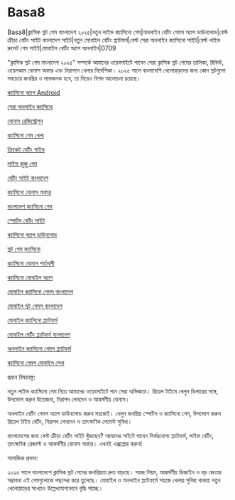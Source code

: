 # Basa8

Basa8|ক্লাসিক স্লট গেম বাংলাদেশ ২০২৫|নতুন লাইভ ক্যাসিনো গেম|অনলাইন বেটিং গেমস অ্যাপ ডাউনলোড|বেস্ট ক্রীড়া বেটিং সাইট বাংলাদেশ সাইট|নতুন মোবাইল বেটিং প্ল্যাটফর্ম|বেস্ট সেরা অনলাইন ক্যাসিনো সাইট|বেস্ট লাইভ রুলেট গেম সাইট|মোবাইল বেটিং অ্যাপ অনলাইন|0709

"ক্লাসিক স্লট গেম বাংলাদেশ ২০২৫" সম্পর্কে আমাদের ওয়েবসাইটে পাবেন সেরা ক্লাসিক স্লট গেমের তালিকা, রিভিউ, ওয়েলকাম বোনাস অফার এবং নিরাপদে খেলার নির্দেশিকা। ২০২৫ সালে বাংলাদেশি খেলোয়াড়দের জন্য কোন স্লটগুলো সবচেয়ে জনপ্রিয় ও লাভজনক হবে, তা নিয়েও বিশদ আলোচনা রয়েছে।

<a href="https://basa8vip.com/">ক্যাসিনো অ্যাপ Android</a>

<a href="https://basa8us.com/">সেরা অনলাইন ক্যাসিনো</a>

<a href="https://basa8pc.com/">বোনাস রেজিস্ট্রেশন</a>

<a href="https://basa8pc.net/">ক্যাসিনো গেম খেলা</a>

<a href="https://basa8live.com/">ক্রিকেট বেটিং গাইড</a>

<a href="https://basa8live.net/">লাইভ জুজু গেম</a>

<a href="https://basa8now.com/">বেটিং সাইট বাংলাদেশ</a>

<a href="https://basa8now.net/">ক্যাসিনো বোনাস অফার</a>

<a href="https://basa8pro.com/">বাংলাদেশ ক্যাসিনো গেম</a>

<a href="https://basa8pro.net/">স্পোর্টস বেটিং সাইট</a>

<a href="https://basa8vip.net/">ক্যাসিনো অ্যাপ ডাউনলোড</a>

<a href="https://basa8us.net/">স্লট গেম ক্যাসিনো</a>

<a href="https://basa8uk.com/">ক্যাসিনো বোনাস শর্তাবলী</a>

<a href="https://basa8uk.net/">ক্যাসিনো মোবাইল অ্যাপ</a>

<a href="https://basa8sx.com/">মোবাইল ক্যাসিনো গেমস বাংলাদেশ</a>

<a href="https://basa8sx.net/">মোবাইল স্লট গেমস বাংলাদেশ</a>

<a href="https://basa8wap.net/">মোবাইল ক্যাসিনো প্ল্যাটফর্ম</a>

<a href="https://basa8wap.com/">মোবাইল বেটিং প্ল্যাটফর্ম বাংলাদেশ</a>

<a href="https://basa8now.com/">অনলাইন ক্যাসিনো গেমস প্ল্যাটফর্ম</a>

<a href="https://basa8now.net/">ক্যাসিনো গেমস মোবাইল সেবা</a>

প্রধান বিষয়বস্তু:

নতুন লাইভ ক্যাসিনো গেম নিয়ে আমাদের ওয়েবসাইটে পান সেরা অভিজ্ঞতা। রিয়েল টাইমে খেলুন ডিলারের সঙ্গে, উপভোগ করুন উত্তেজনা, নিরাপদ লেনদেন ও আকর্ষণীয় বোনাস।

অনলাইন বেটিং গেমস অ্যাপ ডাউনলোড করুন সহজেই। খেলুন জনপ্রিয় স্পোর্টস ও ক্যাসিনো গেম, উপভোগ করুন রিয়েল টাইম বেটিং, নিরাপদ লেনদেন ও তাৎক্ষণিক পেমেন্ট সুবিধা।

বাংলাদেশের জন্য বেস্ট ক্রীড়া বেটিং সাইট খুঁজছেন? আমাদের সাইটে পাবেন নির্ভরযোগ্য প্ল্যাটফর্ম, লাইভ বেটিং, তাৎক্ষণিক রেজাল্ট ও আকর্ষণীয় বোনাস অফার। এখনই এক্সপ্লোর করুন!

সামাজিক প্রভাব:

২০২৫ সালে বাংলাদেশে ক্লাসিক স্লট গেমের জনপ্রিয়তা দ্রুত বাড়ছে। সহজ নিয়ম, আকর্ষণীয় ডিজাইন ও বড় জেতার সম্ভাবনা এই গেমগুলোকে পছন্দের করে তুলেছে। মোবাইল ও অনলাইন প্ল্যাটফর্মে সহজে খেলার সুবিধা থাকায় নতুন খেলোয়াড়ের সংখ্যাও উল্লেখযোগ্যভাবে বৃদ্ধি পাচ্ছে।
